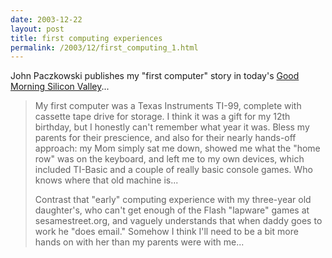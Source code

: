 ```yaml
---
date: 2003-12-22
layout: post
title: first computing experiences
permalink: /2003/12/first_computing_1.html
---
```


John Paczkowski publishes my "first computer" story in today's [Good Morning Silicon Valley](http://www.siliconvalley.com/mld/siliconvalley/business/columnists/gmsv/7549978.htm)...

> My first computer was a Texas Instruments TI-99, complete with cassette tape drive for storage. I think it was a gift for my 12th birthday, but I honestly can't remember what year it was. Bless my parents for their prescience, and also for their nearly hands-off approach: my Mom simply sat me down, showed me what the "home row" was on the keyboard, and left me to my own devices, which included TI-Basic and a couple of really basic console games. Who knows where that old machine is...
> 
> Contrast that "early" computing experience with my three-year old daughter's, who can't get enough of the Flash "lapware" games at sesamestreet.org, and vaguely understands that when daddy goes to work he "does email." Somehow I think I'll need to be a bit more hands on with her than my parents were with me...